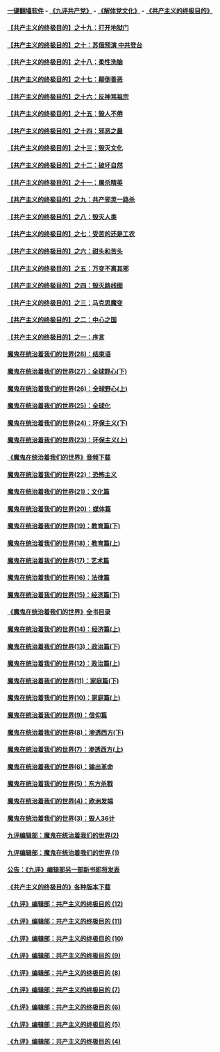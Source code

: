 #### [一键翻墙软件](https://github.com/gfw-breaker/nogfw/blob/master/README.md?t=05020938) -  [《九评共产党》](https://github.com/gfw-breaker/9ping.md?t=05020938) - [《解体党文化》](https://github.com/gfw-breaker/jtdwh.md?t=05020938) - [《共产主义的终极目的》](https://github.com/gfw-breaker/gczydzjmd.md?t=05020938)

#### [【共产主义的终极目的】之十九：打开地狱门](../pages/nsc422/n11206376.md?t=05020938) 

#### [【共产主义的终极目的】之十：苏俄预演 中共登台](../pages/nsc422/n11118424.md?t=05020938) 

#### [【共产主义的终极目的】之十八：柔性洗脑](../pages/nsc422/n11199994.md?t=05020938) 

#### [【共产主义的终极目的】之十七：颠倒善恶](../pages/nsc422/n11179782.md?t=05020938) 

#### [【共产主义的终极目的】之十六：反神骂祖宗](../pages/nsc422/n11166798.md?t=05020938) 

#### [【共产主义的终极目的】之十五：毁人不倦](../pages/nsc422/n11166792.md?t=05020938) 

#### [【共产主义的终极目的】之十四：邪恶之最](../pages/nsc422/n11150249.md?t=05020938) 

#### [【共产主义的终极目的】之十三：毁灭文化](../pages/nsc422/n11135227.md?t=05020938) 

#### [【共产主义的终极目的】之十二：破坏自然](../pages/nsc422/n11135214.md?t=05020938) 

#### [【共产主义的终极目的】之十一：屠杀精英](../pages/nsc422/n11118442.md?t=05020938) 

#### [【共产主义的终极目的】之九：共产邪灵一路杀](../pages/nsc422/n11114139.md?t=05020938) 

#### [【共产主义的终极目的】之八：毁灭人类](../pages/nsc422/n11108503.md?t=05020938) 

#### [【共产主义的终极目的】之七：受苦的还是工农](../pages/nsc422/n11101809.md?t=05020938) 

#### [【共产主义的终极目的】之六：甜头和苦头](../pages/nsc422/n11096971.md?t=05020938) 

#### [【共产主义的终极目的】之五：万变不离其邪](../pages/nsc422/n11091285.md?t=05020938) 

#### [【共产主义的终极目的】之四：毁灭路线图](../pages/nsc422/n11086284.md?t=05020938) 

#### [【共产主义的终极目的】之三：马克思魔变](../pages/nsc422/n11061941.md?t=05020938) 

#### [【共产主义的终极目的】之二：中心之国](../pages/nsc422/n11047728.md?t=05020938) 

#### [【共产主义的终极目的】之一：序言](../pages/nsc422/n11086077.md?t=05020938) 

#### [魔鬼在统治着我们的世界(28)：结束语](../pages/nsc422/n10936246.md?t=05020938) 

#### [魔鬼在统治着我们的世界(27)：全球野心(下)](../pages/nsc422/n10928319.md?t=05020938) 

#### [魔鬼在统治着我们的世界(26)：全球野心(上)](../pages/nsc422/n10900318.md?t=05020938) 

#### [魔鬼在统治着我们的世界(25)：全球化](../pages/nsc422/n10788205.md?t=05020938) 

#### [魔鬼在统治着我们的世界(24)：环保主义(下)](../pages/nsc422/n10695307.md?t=05020938) 

#### [魔鬼在统治着我们的世界(23)：环保主义(上)](../pages/nsc422/n10688613.md?t=05020938) 

#### [《魔鬼在统治着我们的世界》音频下载](../pages/nsc422/n10635553.md?t=05020938) 

#### [魔鬼在统治着我们的世界(22)：恐怖主义](../pages/nsc422/n10614727.md?t=05020938) 

#### [魔鬼在统治着我们的世界(21)：文化篇](../pages/nsc422/n10597706.md?t=05020938) 

#### [魔鬼在统治着我们的世界(20)：媒体篇](../pages/nsc422/n10586579.md?t=05020938) 

#### [魔鬼在统治着我们的世界(19)：教育篇(下)](../pages/nsc422/n10564808.md?t=05020938) 

#### [魔鬼在统治着我们的世界(18)：教育篇(上)](../pages/nsc422/n10526970.md?t=05020938) 

#### [魔鬼在统治着我们的世界(17)：艺术篇](../pages/nsc422/n10499093.md?t=05020938) 

#### [魔鬼在统治着我们的世界(16)：法律篇](../pages/nsc422/n10485969.md?t=05020938) 

#### [魔鬼在统治着我们的世界(15)：经济篇(下)](../pages/nsc422/n10469975.md?t=05020938) 

#### [《魔鬼在统治着我们的世界》全书目录](../pages/nsc422/n10464261.md?t=05020938) 

#### [魔鬼在统治着我们的世界(14)：经济篇(上)](../pages/nsc422/n10457370.md?t=05020938) 

#### [魔鬼在统治着我们的世界(13)：政治篇(下)](../pages/nsc422/n10448270.md?t=05020938) 

#### [魔鬼在统治着我们的世界(12)：政治篇(上)](../pages/nsc422/n10444576.md?t=05020938) 

#### [魔鬼在统治着我们的世界(11)：家庭篇(下)](../pages/nsc422/n10440961.md?t=05020938) 

#### [魔鬼在统治着我们的世界(10)：家庭篇(上)](../pages/nsc422/n10435448.md?t=05020938) 

#### [魔鬼在统治着我们的世界(9)：信仰篇](../pages/nsc422/n10432159.md?t=05020938) 

#### [魔鬼在统治着我们的世界(8)：渗透西方(下)](../pages/nsc422/n10429603.md?t=05020938) 

#### [魔鬼在统治着我们的世界(7)：渗透西方(上)](../pages/nsc422/n10426013.md?t=05020938) 

#### [魔鬼在统治着我们的世界(6)：输出革命](../pages/nsc422/n10421536.md?t=05020938) 

#### [魔鬼在统治着我们的世界(5)：东方杀戮](../pages/nsc422/n10417707.md?t=05020938) 

#### [魔鬼在统治着我们的世界(4)：欧洲发端](../pages/nsc422/n10414890.md?t=05020938) 

#### [魔鬼在统治着我们的世界(3)：毁人36计](../pages/nsc422/n10411583.md?t=05020938) 

#### [九评编辑部：魔鬼在统治着我们的世界(2)](../pages/nsc422/n10410036.md?t=05020938) 

#### [九评编辑部：魔鬼在统治着我们的世界 (1)](../pages/nsc422/n10406825.md?t=05020938) 

#### [公告：《九评》编辑部另一部新书即将发表](../pages/nsc422/n10405104.md?t=05020938) 

#### [《共产主义的终极目的》各种版本下载](../pages/nsc422/n10022138.md?t=05020938) 

#### [《九评》编辑部：共产主义的终极目的 (12)](../pages/nsc422/n9933272.md?t=05020938) 

#### [《九评》编辑部：共产主义的终极目的 (11)](../pages/nsc422/n9924973.md?t=05020938) 

#### [《九评》编辑部：共产主义的终极目的 (10)](../pages/nsc422/n9920883.md?t=05020938) 

#### [《九评》编辑部：共产主义的终极目的 (9)](../pages/nsc422/n9916363.md?t=05020938) 

#### [《九评》编辑部：共产主义的终极目的 (8)](../pages/nsc422/n9912488.md?t=05020938) 

#### [《九评》编辑部：共产主义的终极目的 (7)](../pages/nsc422/n9901176.md?t=05020938) 

#### [《九评》编辑部：共产主义的终极目的 (6)](../pages/nsc422/n9899359.md?t=05020938) 

#### [《九评》编辑部：共产主义的终极目的 (5)](../pages/nsc422/n9893174.md?t=05020938) 

#### [《九评》编辑部：共产主义的终极目的 (4)](../pages/nsc422/n9891246.md?t=05020938) 


